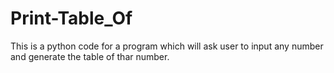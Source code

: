 # Print-Table_Of
This is a python code for a program which will ask user to input any number and generate the table of thar number.
